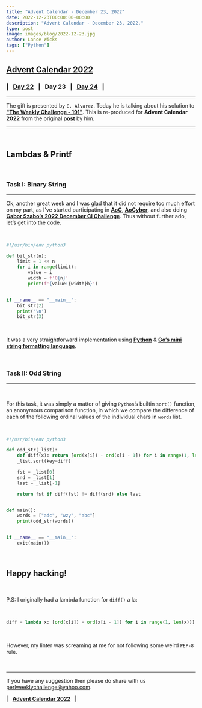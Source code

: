 ```yaml
---
title: "Advent Calendar - December 23, 2022"
date: 2022-12-23T00:00:00+00:00
description: "Advent Calendar - December 23, 2022."
type: post
image: images/blog/2022-12-23.jpg
author: Lance Wicks
tags: ["Python"]
---
```


## [**Advent Calendar 2022**](/blog/advent-calendar-2022)
### | &nbsp; [**Day 22**](/blog/advent-calendar-2022-12-22) &nbsp; | &nbsp; **Day 23** &nbsp; | &nbsp; [**Day 24**](/blog/advent-calendar-2022-12-24) &nbsp; |
***

The gift is presented by `E. Alvarez`. Today he is talking about his solution to [**"The Weekly Challenge - 191"**](/blog/perl-weekly-challenge-191). This is re-produced for **Advent Calendar 2022** from the original [**post**](https://alvar3z.com/posts/lambdas--printf) by him.

***
<br>

## Lambdas & Printf

<br>

### Task I: Binary String
***

Ok, another great week and I was glad that it did not require too much effort on my part, as I’ve started participating in [**AoC**](https://adventofcode.com/2022), [**AoCyber**](https://tryhackme.com/christmas), and also doing [**Gabor Szabo’s 2022 December CI Challenge**](https://dev.to/szabgab/the-2022-december-ci-challenge-5dof). Thus without further ado, let’s get into the code.

<br>

```python
#!/usr/bin/env python3

def bit_str(n):
    limit = 1 << n
    for i in range(limit):
        value = i
        width = f'0{n}'
        print(f'{value:{width}b}')


if __name__ == "__main__":
    bit_str(2)
    print('\n')
    bit_str(3)
```

<br>

It was a very straightforward implementation using [**Python**](https://docs.python.org/3/library/string.html#format-specification-mini-language) & [**Go’s mini string formatting language**](https://pkg.go.dev/fmt).

<br>

### Task II: Odd String
***

<br>

For this task, it was simply a matter of giving `Python`’s builtin `sort()` function, an anonymous comparison function, in which we compare the difference of each of the following ordinal values of the individual chars in `words` list.

<br>

```python
#!/usr/bin/env python3

def odd_str(_list):
    def diff(x): return [ord(x[i]) - ord(x[i - 1]) for i in range(1, len(x))]
    _list.sort(key=diff)

    fst = _list[0]
    snd = _list[1]
    last = _list[-1]

    return fst if diff(fst) != diff(snd) else last


def main():
    words = ["adc", "wzy", "abc"]
    print(odd_str(words))


if __name__ == "__main__":
    exit(main())
```

<br>

## Happy hacking!

<br>

P.S: I originally had a lambda function for `diff()` a la:

<br>

```python
diff = lambda x: [ord(x[i]) = ord(x[i - 1]) for i in range(1, len(x))]
```

<br>

However, my linter was screaming at me for not following some weird `PEP-8` rule.

<br>

***

If you have any suggestion then please do share with us <perlweeklychallenge@yahoo.com>.

| &nbsp; [**Advent Calendar 2022**](/blog/advent-calendar-2022) &nbsp; |
